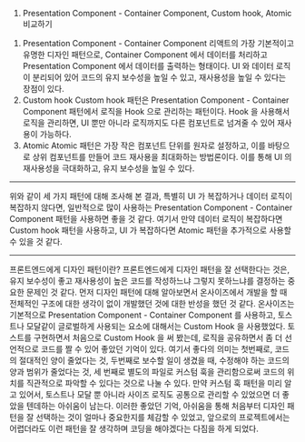1. Presentation Component - Container Component, Custom hook, Atomic 비교하기 
1) Presentation Component - Container Component 
리액트의 가장 기본적이고 유명한 디자인 패턴으로, Container Component 에서 데이터를 처리하고 Presentation Component 에서 데이터를 출력하는 형태이다. UI 와 데이터 로직이 분리되어 있어 코드의 유지 보수성을 높일 수 있고, 재사용성을 높일 수 있다는 장점이 있다. 
2) Custom hook 
Custom hook 패턴은 Presentation Component - Container Component 패턴에서 로직을 Hook 으로 관리하는 패턴이다. Hook 을 사용해서 로직을 관리하면, UI 뿐만 아니라 로직까지도 다른 컴포넌트로 넘겨줄 수 있어 재사용이 가능하다. 
3) Atomic 
Atomic 패턴은 가장 작은 컴포넌트 단위를 원자로 설정하고, 이를 바탕으로 상위 컴포넌트를 만들어 코드 재사용을 최대화하는 방법론이다. 이를 통해 UI 의 재사용성을 극대화하고, 유지 보수성을 높일 수 있다. 
- - -
위와 같이 세 가지 패턴에 대해 조사해 본 결과, 특별히 UI 가 복잡하거나 데이터 로직이 복잡하지 않다면, 일반적으로 많이 사용하는 Presentation Component - Container Component 패턴을 사용하면 좋을 것 같다. 여기서 만약 데이터 로직이 복잡하다면 Custom hook 패턴을 사용하고, UI 가 복잡하다면 Atomic 패턴을 추가적으로 사용할 수 있을 것 같다. 
- - -
프론트엔드에게 디자인 패턴이란?
프론트엔드에게 디자인 패턴을 잘 선택한다는 것은, 유지 보수성이 좋고 재사용성이 높은 코드를 작성하느냐 그렇지 못하느냐를 결정하는 중요한 문제인 것 같다.
먼저 디자인 패턴에 대해 알아보면서 온사이즈에서 개발을 할 때 전체적인 구조에 대한 생각이 없이 개발했던 것에 대한 반성을 했던 것 같다. 온사이즈는 기본적으로 Presentation Component - Container Component 를 사용하고, 토스트나 모달같이 글로벌하게 사용되는 요소에 대해서는 Custom Hook 을 사용했었다. 토스트를 구현하면서 처음으로 Custom Hook 을 써 봤는데, 로직을 공유하면서 좀 더 선언적으로 코드를 짤 수 있어 좋았던 기억이 있다. 여기서 좋다의 의미는 첫번째로, 코드의 절대적인 양이 줄었다는 것, 두번째로 보수할 일이 생겼을 때, 수정해야 하는 코드의 양과 범위가 줄었다는 것, 세 번째로 별도의 파일로 커스텀 훅을 관리함으로써 코드의 위치를 직관적으로 파악할 수 있다는 것으로 나눌 수 있다. 만약 커스텀 훅 패턴을 미리 알고 있어서, 토스트나 모달 뿐 아니라 사이즈 로직도 공통으로 관리할 수 있었으면 더 좋았을 텐데하는 아쉬움이 남는다. 
이러한 좋았던 기억, 아쉬움을 통해 처음부터 디자인 패턴을 잘 선택하는 것이 얼마나 중요한지를 체감할 수 있었고, 앞으로의 프로젝트에서는 어렵더라도 이런 패턴을 잘 생각하며 코딩을 해야겠다는 다짐을 하게 되었다. 